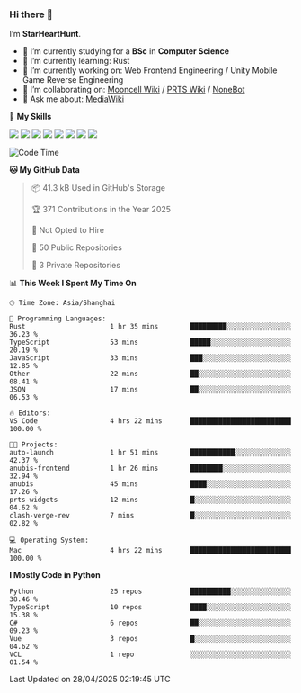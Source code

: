 ### Hi there 👋

I’m **StarHeartHunt**.

- 🏫 I’m currently studying for a **BSc** in **Computer Science**
- 🌱 I’m currently learning: Rust
- 🔭 I’m currently working on: Web Frontend Engineering / Unity Mobile Game Reverse Engineering
- 👯 I’m collaborating on: [Mooncell Wiki](https://fgo.wiki/) / [PRTS Wiki](http://prts.wiki/) / [NoneBot](https://github.com/nonebot)
- 💬 Ask me about: [MediaWiki](https://www.mediawiki.org)

🌟 **My Skills**

![](https://img.shields.io/badge/-Python-3e74a2?style=flat-square&logo=Python&logoColor=fff)
![](https://img.shields.io/badge/-Node.js-339933?style=flat-square&logo=node.js&logoColor=fff)
![](https://img.shields.io/badge/-Vue-4fc08d?style=flat-square&logo=vue.js&logoColor=fff)
![](https://img.shields.io/badge/-React-2d98ce?style=flat-square&logo=React&logoColor=fff)
![](https://img.shields.io/badge/-TypeScript-3178C6?style=flat-square&logo=TypeScript&logoColor=fff)
![](https://img.shields.io/badge/-Docker-2496ED?style=flat-square&logo=Docker&logoColor=fff)
![](https://img.shields.io/badge/-Linux-000000?style=flat-square&logo=Linux&logoColor=fff)
![](https://img.shields.io/badge/-Dotnet-512bd4?style=flat-square&logo=.net&logoColor=fff)

<!--START_SECTION:waka-->
![Code Time](http://img.shields.io/badge/Code%20Time-1%2C564%20hrs%2052%20mins-blue)

**🐱 My GitHub Data** 

> 📦 41.3 kB Used in GitHub's Storage 
 > 
> 🏆 371 Contributions in the Year 2025
 > 
> 🚫 Not Opted to Hire
 > 
> 📜 50 Public Repositories 
 > 
> 🔑 3 Private Repositories 
 > 
📊 **This Week I Spent My Time On** 

```text
🕑︎ Time Zone: Asia/Shanghai

💬 Programming Languages: 
Rust                     1 hr 35 mins        █████████░░░░░░░░░░░░░░░░   36.23 % 
TypeScript               53 mins             █████░░░░░░░░░░░░░░░░░░░░   20.19 % 
JavaScript               33 mins             ███░░░░░░░░░░░░░░░░░░░░░░   12.85 % 
Other                    22 mins             ██░░░░░░░░░░░░░░░░░░░░░░░   08.41 % 
JSON                     17 mins             ██░░░░░░░░░░░░░░░░░░░░░░░   06.53 % 

🔥 Editors: 
VS Code                  4 hrs 22 mins       █████████████████████████   100.00 % 

🐱‍💻 Projects: 
auto-launch              1 hr 51 mins        ███████████░░░░░░░░░░░░░░   42.37 % 
anubis-frontend          1 hr 26 mins        ████████░░░░░░░░░░░░░░░░░   32.94 % 
anubis                   45 mins             ████░░░░░░░░░░░░░░░░░░░░░   17.26 % 
prts-widgets             12 mins             █░░░░░░░░░░░░░░░░░░░░░░░░   04.62 % 
clash-verge-rev          7 mins              █░░░░░░░░░░░░░░░░░░░░░░░░   02.82 % 

💻 Operating System: 
Mac                      4 hrs 22 mins       █████████████████████████   100.00 % 
```

**I Mostly Code in Python** 

```text
Python                   25 repos            ██████████░░░░░░░░░░░░░░░   38.46 % 
TypeScript               10 repos            ████░░░░░░░░░░░░░░░░░░░░░   15.38 % 
C#                       6 repos             ██░░░░░░░░░░░░░░░░░░░░░░░   09.23 % 
Vue                      3 repos             █░░░░░░░░░░░░░░░░░░░░░░░░   04.62 % 
VCL                      1 repo              ░░░░░░░░░░░░░░░░░░░░░░░░░   01.54 % 
```




 Last Updated on 28/04/2025 02:19:45 UTC
<!--END_SECTION:waka-->
